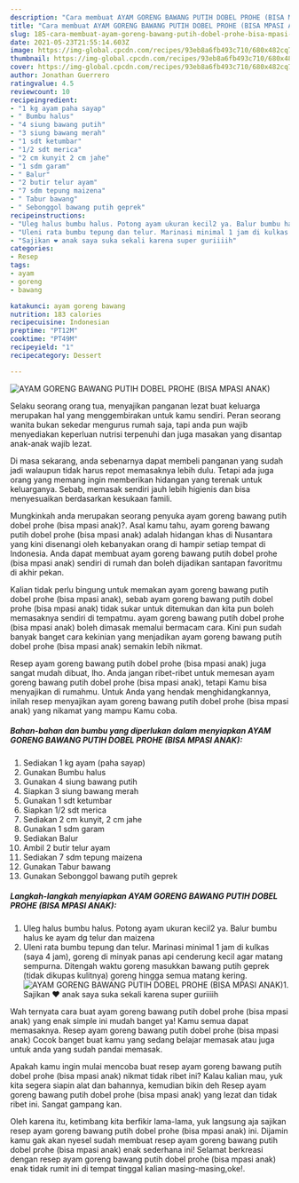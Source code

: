 ```yaml
---
description: "Cara membuat AYAM GORENG BAWANG PUTIH DOBEL PROHE (BISA MPASI ANAK) yang nikmat Untuk Jualan"
title: "Cara membuat AYAM GORENG BAWANG PUTIH DOBEL PROHE (BISA MPASI ANAK) yang nikmat Untuk Jualan"
slug: 185-cara-membuat-ayam-goreng-bawang-putih-dobel-prohe-bisa-mpasi-anak-yang-nikmat-untuk-jualan
date: 2021-05-23T21:55:14.603Z
image: https://img-global.cpcdn.com/recipes/93eb8a6fb493c710/680x482cq70/ayam-goreng-bawang-putih-dobel-prohe-bisa-mpasi-anak-foto-resep-utama.jpg
thumbnail: https://img-global.cpcdn.com/recipes/93eb8a6fb493c710/680x482cq70/ayam-goreng-bawang-putih-dobel-prohe-bisa-mpasi-anak-foto-resep-utama.jpg
cover: https://img-global.cpcdn.com/recipes/93eb8a6fb493c710/680x482cq70/ayam-goreng-bawang-putih-dobel-prohe-bisa-mpasi-anak-foto-resep-utama.jpg
author: Jonathan Guerrero
ratingvalue: 4.5
reviewcount: 10
recipeingredient:
- "1 kg ayam paha sayap"
- " Bumbu halus"
- "4 siung bawang putih"
- "3 siung bawang merah"
- "1 sdt ketumbar"
- "1/2 sdt merica"
- "2 cm kunyit 2 cm jahe"
- "1 sdm garam"
- " Balur"
- "2 butir telur ayam"
- "7 sdm tepung maizena"
- " Tabur bawang"
- " Sebonggol bawang putih geprek"
recipeinstructions:
- "Uleg halus bumbu halus. Potong ayam ukuran kecil2 ya. Balur bumbu halus ke ayam dg telur dan maizena"
- "Uleni rata bumbu tepung dan telur. Marinasi minimal 1 jam di kulkas (saya 4 jam), goreng di minyak panas api cenderung kecil agar matang sempurna. Ditengah waktu goreng masukkan bawang putih geprek (tidak dikupas kulitnya) goreng hingga semua matang kering."
- "Sajikan ❤️ anak saya suka sekali karena super guriiiih"
categories:
- Resep
tags:
- ayam
- goreng
- bawang

katakunci: ayam goreng bawang 
nutrition: 183 calories
recipecuisine: Indonesian
preptime: "PT12M"
cooktime: "PT49M"
recipeyield: "1"
recipecategory: Dessert

---
```



![AYAM GORENG BAWANG PUTIH DOBEL PROHE (BISA MPASI ANAK)](https://img-global.cpcdn.com/recipes/93eb8a6fb493c710/680x482cq70/ayam-goreng-bawang-putih-dobel-prohe-bisa-mpasi-anak-foto-resep-utama.jpg)

Selaku seorang orang tua, menyajikan panganan lezat buat keluarga merupakan hal yang menggembirakan untuk kamu sendiri. Peran seorang  wanita bukan sekedar mengurus rumah saja, tapi anda pun wajib menyediakan keperluan nutrisi terpenuhi dan juga masakan yang disantap anak-anak wajib lezat.

Di masa  sekarang, anda sebenarnya dapat membeli panganan yang sudah jadi walaupun tidak harus repot memasaknya lebih dulu. Tetapi ada juga orang yang memang ingin memberikan hidangan yang terenak untuk keluarganya. Sebab, memasak sendiri jauh lebih higienis dan bisa menyesuaikan berdasarkan kesukaan famili. 



Mungkinkah anda merupakan seorang penyuka ayam goreng bawang putih dobel prohe (bisa mpasi anak)?. Asal kamu tahu, ayam goreng bawang putih dobel prohe (bisa mpasi anak) adalah hidangan khas di Nusantara yang kini disenangi oleh kebanyakan orang di hampir setiap tempat di Indonesia. Anda dapat membuat ayam goreng bawang putih dobel prohe (bisa mpasi anak) sendiri di rumah dan boleh dijadikan santapan favoritmu di akhir pekan.

Kalian tidak perlu bingung untuk memakan ayam goreng bawang putih dobel prohe (bisa mpasi anak), sebab ayam goreng bawang putih dobel prohe (bisa mpasi anak) tidak sukar untuk ditemukan dan kita pun boleh memasaknya sendiri di tempatmu. ayam goreng bawang putih dobel prohe (bisa mpasi anak) boleh dimasak memalui bermacam cara. Kini pun sudah banyak banget cara kekinian yang menjadikan ayam goreng bawang putih dobel prohe (bisa mpasi anak) semakin lebih nikmat.

Resep ayam goreng bawang putih dobel prohe (bisa mpasi anak) juga sangat mudah dibuat, lho. Anda jangan ribet-ribet untuk memesan ayam goreng bawang putih dobel prohe (bisa mpasi anak), tetapi Kamu bisa menyajikan di rumahmu. Untuk Anda yang hendak menghidangkannya, inilah resep menyajikan ayam goreng bawang putih dobel prohe (bisa mpasi anak) yang nikamat yang mampu Kamu coba.

<!--inarticleads1-->

##### Bahan-bahan dan bumbu yang diperlukan dalam menyiapkan AYAM GORENG BAWANG PUTIH DOBEL PROHE (BISA MPASI ANAK):

1. Sediakan 1 kg ayam (paha sayap)
1. Gunakan  Bumbu halus
1. Gunakan 4 siung bawang putih
1. Siapkan 3 siung bawang merah
1. Gunakan 1 sdt ketumbar
1. Siapkan 1/2 sdt merica
1. Sediakan 2 cm kunyit, 2 cm jahe
1. Gunakan 1 sdm garam
1. Sediakan  Balur
1. Ambil 2 butir telur ayam
1. Sediakan 7 sdm tepung maizena
1. Gunakan  Tabur bawang
1. Gunakan  Sebonggol bawang putih geprek




<!--inarticleads2-->

##### Langkah-langkah menyiapkan AYAM GORENG BAWANG PUTIH DOBEL PROHE (BISA MPASI ANAK):

1. Uleg halus bumbu halus. Potong ayam ukuran kecil2 ya. Balur bumbu halus ke ayam dg telur dan maizena
1. Uleni rata bumbu tepung dan telur. Marinasi minimal 1 jam di kulkas (saya 4 jam), goreng di minyak panas api cenderung kecil agar matang sempurna. Ditengah waktu goreng masukkan bawang putih geprek (tidak dikupas kulitnya) goreng hingga semua matang kering.
<img src="//assets-global.cpcdn.com/assets/icons/button_play-2c75c40dde080a61004c1f40b05d8f140eaff45d7e9e6481dc71c63d2e7c4909.png" alt="AYAM GORENG BAWANG PUTIH DOBEL PROHE (BISA MPASI ANAK)">1. Sajikan ❤️ anak saya suka sekali karena super guriiiih




Wah ternyata cara buat ayam goreng bawang putih dobel prohe (bisa mpasi anak) yang enak simple ini mudah banget ya! Kamu semua dapat memasaknya. Resep ayam goreng bawang putih dobel prohe (bisa mpasi anak) Cocok banget buat kamu yang sedang belajar memasak atau juga untuk anda yang sudah pandai memasak.

Apakah kamu ingin mulai mencoba buat resep ayam goreng bawang putih dobel prohe (bisa mpasi anak) nikmat tidak ribet ini? Kalau kalian mau, yuk kita segera siapin alat dan bahannya, kemudian bikin deh Resep ayam goreng bawang putih dobel prohe (bisa mpasi anak) yang lezat dan tidak ribet ini. Sangat gampang kan. 

Oleh karena itu, ketimbang kita berfikir lama-lama, yuk langsung aja sajikan resep ayam goreng bawang putih dobel prohe (bisa mpasi anak) ini. Dijamin kamu gak akan nyesel sudah membuat resep ayam goreng bawang putih dobel prohe (bisa mpasi anak) enak sederhana ini! Selamat berkreasi dengan resep ayam goreng bawang putih dobel prohe (bisa mpasi anak) enak tidak rumit ini di tempat tinggal kalian masing-masing,oke!.

